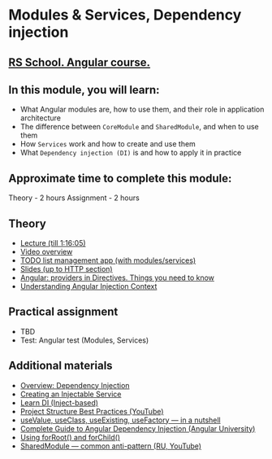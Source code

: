 # Modules & Services, Dependency injection

## [RS School. Angular course.](../../README.md)

## In this module, you will learn:

- What Angular modules are, how to use them, and their role in application architecture
- The difference between `CoreModule` and `SharedModule`, and when to use them
- How `Services` work and how to create and use them
- What `Dependency injection (DI)` is and how to apply it in practice

## Approximate time to complete this module:

Theory - 2 hours
Assignment - 2 hours

## Theory

- [Lecture (till 1:16:05)](https://youtu.be/fVhS7-LsvI4)
- [Video overview](https://www.youtube.com/watch?v=-jRxG84AzCI&list=PL1w1q3fL4pmj9k1FrJ3Pe91EPub2_h4jF&index=6)
- [TODO list management app (with modules/services)](https://github.com/pavelrazuvalau/todo-list-management/tree/c431689f6a2c0eedf93ff760b30ee237f2c2e012)
- [Slides (up to HTTP section)](https://slides.com/pavelrazuvalau/angular-modules-services-http)
- [Angular: providers in Directives. Things you need to know](https://medium.com/@IgorPak-dev/angular-providers-in-directives-things-you-need-to-know-b07ae671e3bc)
- [Understanding Angular Injection Context](https://medium.com/netanelbasal/understanding-angular-injection-context-18a0780ede2d)

## Practical assignment

- TBD
- Test: Angular test (Modules, Services)

## Additional materials

- [Overview: Dependency Injection](https://angular.dev/guide/di)
- [Creating an Injectable Service](https://angular.dev/guide/di/creating-injectable-service)
- [Learn DI (Inject-based)](https://angular.dev/tutorials/learn-angular/20-inject-based-di)
- [Project Structure Best Practices (YouTube)](https://www.youtube.com/watch?v=mJGg7LWmVeU)
- [useValue, useClass, useExisting, useFactory — in a nutshell](https://medium.com/@matsal.dev/angular-usevalue-useclass-useexisting-and-usefactory-in-a-nutshell-97db8d206084)
- [Complete Guide to Angular Dependency Injection (Angular University)](https://blog.angular-university.io/angular-dependency-injection/)
- [Using forRoot() and forChild()](https://www.freelancermap.com/freelancer-tips/12255-forroot-forchild-angular)
- [SharedModule — common anti-pattern (RU, YouTube)](https://www.youtube.com/watch?v=XVON1hJuZCo)

